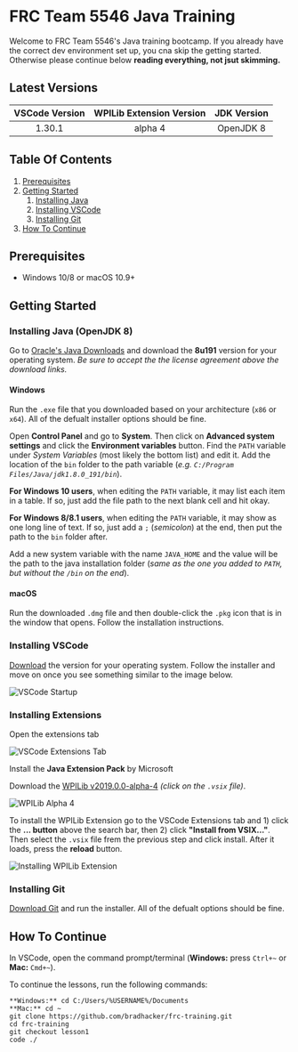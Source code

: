 # FRC Team 5546 Java Training

Welcome to FRC Team 5546's Java training bootcamp. If you already have the correct dev environment set up, you cna skip the getting started. Otherwise please continue below **reading everything, not jsut skimming.**

## Latest Versions

| VSCode Version | WPILib Extension Version | JDK Version |
| :------------: | :----------------------: | :---------: |
| 1.30.1         | alpha 4                  | OpenJDK 8   |

## Table Of Contents

1. [Prerequisites](#prerequisites)
2. [Getting Started](#getting-started)
    1. [Installing Java](#installing-java-openjdk-8)
    2. [Installing VSCode](#installing-vscode)
    3. [Installing Git](#installing-git)
3. [How To Continue](#how-to-continue)

## Prerequisites

- Windows 10/8 or macOS 10.9+

## Getting Started

### Installing Java (OpenJDK 8)

Go to [Oracle's Java Downloads](https://www.oracle.com/technetwork/java/javase/downloads/jdk8-downloads-2133151.html) and download the **8u191** version for your operating system. *Be sure to accept the the license agreement above the download links.*

#### Windows

Run the `.exe` file that you downloaded based on your architecture (`x86` or `x64`). All of the defualt installer options should be fine.

Open **Control Panel** and go to **System**. Then click on **Advanced system settings** and click the **Environment variables** button. Find the `PATH` variable under *System Variables* (most likely the bottom list) and edit it. Add the location of the `bin` folder to the path variable (*e.g. `C:/Program Files/Java/jdk1.8.0_191/bin`*).

**For Windows 10 users**, when editing the `PATH` variable, it may list each item in a table. If so, just add the file path to the next blank cell and hit okay.

**For Windows 8/8.1 users**, when editing the `PATH` variable, it may show as one long line of text. If so, just add a `;` (*semicolon*) at the end, then put the path to the `bin` folder after.

Add a new system variable with the name `JAVA_HOME` and the value will be the path to the java installation folder (*same as the one you added to `PATH`, but without the `/bin` on the end*).

#### macOS

Run the downloaded `.dmg` file and then double-click the `.pkg` icon that is in the window that opens. Follow the installation instructions.

### Installing VSCode

[Download](https://code.visualstudio.com/download) the version for your operating system. Follow the installer and move on once you see something similar to the image below.

![VSCode Startup](https://s3.amazonaws.com/screensteps_live/image_assets/assets/001/763/331/original/020708a2-bf93-4a74-9430-1d452d1f6833.png?1532302727)

### Installing Extensions

Open the extensions tab

![VSCode Extensions Tab](https://s3.amazonaws.com/screensteps_live/image_assets/assets/001/903/520/original/b4b9b9ef-7478-4b03-b7c1-00423ae266c1.png?1536691956)

Install the **Java Extension Pack** by Microsoft

Download the [WPILib v2019.0.0-alpha-4](https://github.com/wpilibsuite/vscode-wpilib/releases/tag/v2019.0.0-alpha-4) *(click on the `.vsix` file)*.

![WPILib Alpha 4](https://s3.amazonaws.com/screensteps_live/image_assets/assets/001/763/325/original/cd12121e-c67f-43f9-93d1-f897ecb0a68d.png?1532302171)

To install the WPILib Extension go to the VSCode Extensions tab and 1) click the **... button** above the search bar, then 2) click **"Install from VSIX..."**. Then select the `.vsix` file frem the previous step and click install. After it loads, press the **reload** button.

![Installing WPILib Extension](https://s3.amazonaws.com/screensteps_live/image_assets/assets/001/763/329/original/f4862dc3-f586-42ca-b440-37de3eaf83a5.png?1532302173)

### Installing Git

[Download Git](https://git-scm.com/downloads) and run the installer. All of the defualt options should be fine.

## How To Continue

In VSCode, open the command prompt/terminal (**Windows:** press `Ctrl+~` or **Mac:** `Cmd+~`).

To continue the lessons, run the following commands:

```shell
**Windows:** cd C:/Users/%USERNAME%/Documents
**Mac:** cd ~
git clone https://github.com/bradhacker/frc-training.git
cd frc-training
git checkout lesson1
code ./
```